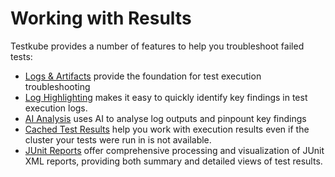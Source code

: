 # Working with Results

Testkube provides a number of features to help you troubleshoot failed tests:

- [Logs & Artifacts](logs-and-artifacts) provide the foundation for test execution troubleshooting
- [Log Highlighting](../testkube-pro/articles/log-highlighting) makes it easy to quickly identify key findings in test execution logs.
- [AI Analysis](../testkube-pro/articles/AI-test-insights) uses AI to analyse log outputs and pinpount key findings
- [Cached Test Results](../testkube-pro/articles/cached-results) help you work with execution results even if the cluster your tests were run in is not available.
- [JUnit Reports](/articles/test-workflows-reports) offer comprehensive processing and visualization of JUnit XML reports, providing both summary and detailed views of test results.
